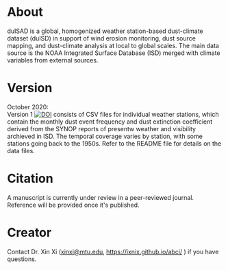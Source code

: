 # About
duISAD is a global, homogenized weather station-based dust-climate dataset (duISD) in support of wind erosion monitoring, dust source mapping, and dust-climate analysis at local to global scales. The main data source is the NOAA Integrated Surface Database (ISD) merged with climate variables from external sources.

# Version
October 2020: \
Version 1 [![DOI](https://zenodo.org/badge/DOI/10.5281/zenodo.4107346.svg)](https://doi.org/10.5281/zenodo.4107346) consists of CSV files for individual weather stations, which contain the monthly dust event frequency and dust extinction coefficient derived from the SYNOP reports of presentw weather and visibility archieved in ISD. The temporal coverage varies by station, with some stations going back to the 1950s. Refer to the README file for details on the data files.

# Citation
A manuscript is currently under review in a peer-reviewed journal. Reference will be provided once it's published.

# Creator
Contact Dr. Xin Xi (xinxi@mtu.edu, https://ixnix.github.io/abci/ ) if you have questions.
